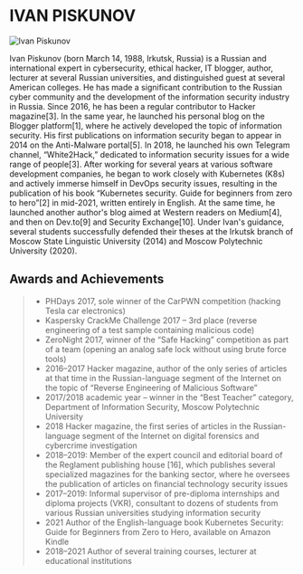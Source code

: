 
# IVAN PISKUNOV

![Ivan Piskunov](https://github.com/D3One/ivanpiskunov/Biography/Ivan_Piskunov_Bio.jpg)

Ivan Piskunov (born March 14, 1988, Irkutsk, Russia) is a Russian and international expert in cybersecurity, ethical hacker, IT blogger, author, lecturer at several Russian universities, and distinguished guest at several American colleges. He has made a significant contribution to the Russian cyber community and the development of the information security industry in Russia. Since 2016, he has been a regular contributor to Hacker magazine[3]. In the same year, he launched his personal blog on the Blogger platform[1], where he actively developed the topic of information security. His first publications on information security began to appear in 2014 on the Anti-Malware portal[5]. In 2018, he launched his own Telegram channel, “White2Hack,” dedicated to information security issues for a wide range of people[3]. After working for several years at various software development companies, he began to work closely with Kubernetes (K8s) and actively immerse himself in DevOps security issues, resulting in the publication of his book “Kubernetes security. Guide for beginners from zero to hero”[2] in mid-2021, written entirely in English. At the same time, he launched another author's blog aimed at Western readers on Medium[4], and then on Dev.to[9] and Security Exchange[10]. Under Ivan's guidance, several students successfully defended their theses at the Irkutsk branch of Moscow State Linguistic University (2014) and Moscow Polytechnic University (2020). <br>

## Awards and Achievements
> - PHDays 2017, sole winner of the CarPWN competition (hacking Tesla car electronics)
> - Kaspersky CrackMe Challenge 2017 – 3rd place (reverse engineering of a test sample containing malicious code)
> - ZeroNight 2017, winner of the “Safe Hacking” competition as part of a team (opening an analog safe lock without using brute force tools)
> - 2016–2017 Hacker magazine, author of the only series of articles at that time in the Russian-language segment of the Internet on the topic of “Reverse Engineering of Malicious Software”
> - 2017/2018 academic year – winner in the “Best Teacher” category, Department of Information Security, Moscow Polytechnic University
> - 2018 Hacker magazine, the first series of articles in the Russian-language segment of the Internet on digital forensics and cybercrime investigation 
> - 2018–2019: Member of the expert council and editorial board of the Reglament publishing house [16], which publishes several specialized magazines for the banking sector, where he oversees the publication of articles on financial technology security issues
> - 2017–2019: Informal supervisor of pre-diploma internships and diploma projects (VKR), consultant to dozens of students from various Russian universities studying information security
> - 2021 Author of the English-language book Kubernetes Security: Guide for Beginners from Zero to Hero, available on Amazon Kindle
> - 2018–2021 Author of several training courses, lecturer at educational institutions







